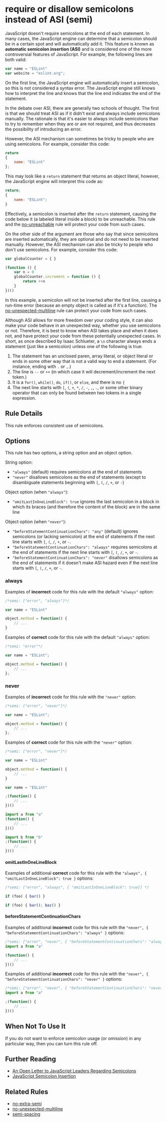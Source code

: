# require or disallow semicolons instead of ASI (semi)

JavaScript doesn't require semicolons at the end of each statement. In many cases, the JavaScript engine can determine that a semicolon should be in a certain spot and will automatically add it. This feature is known as **automatic semicolon insertion (ASI)** and is considered one of the more controversial features of JavaScript. For example, the following lines are both valid:

```js
var name = "ESLint"
var website = "eslint.org";
```

On the first line, the JavaScript engine will automatically insert a semicolon, so this is not considered a syntax error. The JavaScript engine still knows how to interpret the line and knows that the line end indicates the end of the statement.

In the debate over ASI, there are generally two schools of thought. The first is that we should treat ASI as if it didn't exist and always include semicolons manually. The rationale is that it's easier to always include semicolons than to try to remember when they are or are not required, and thus decreases the possibility of introducing an error.

However, the ASI mechanism can sometimes be tricky to people who are using semicolons. For example, consider this code:

```js
return
{
    name: "ESLint"
};
```

This may look like a `return` statement that returns an object literal, however, the JavaScript engine will interpret this code as:

```js
return;
{
    name: "ESLint";
}
```

Effectively, a semicolon is inserted after the `return` statement, causing the code below it (a labeled literal inside a block) to be unreachable. This rule and the [no-unreachable](no-unreachable.md) rule will protect your code from such cases.

On the other side of the argument are those who say that since semicolons are inserted automatically, they are optional and do not need to be inserted manually. However, the ASI mechanism can also be tricky to people who don't use semicolons. For example, consider this code:

```js
var globalCounter = { }

(function () {
    var n = 0
    globalCounter.increment = function () {
        return ++n
    }
})()
```

In this example, a semicolon will not be inserted after the first line, causing a run-time error (because an empty object is called as if it's a function). The [no-unexpected-multiline](no-unexpected-multiline.md) rule can protect your code from such cases.

Although ASI allows for more freedom over your coding style, it can also make your code behave in an unexpected way, whether you use semicolons or not. Therefore, it is best to know when ASI takes place and when it does not, and have protect your code from these potentially unexpected cases. In short, as once described by Isaac Schlueter, a `\n` character always ends a statement (just like a semicolon) unless one of the following is true:

1. The statement has an unclosed paren, array literal, or object literal or ends in some other way that is not a valid way to end a statement. (For instance, ending with `.` or `,`.)
1. The line is `--` or `++` (in which case it will decrement/increment the next token.)
1. It is a `for()`, `while()`, `do`, `if()`, or `else`, and there is no `{`
1. The next line starts with `[`, `(`, `+`, `*`, `/`, `-`, `,`, `.`, or some other binary operator that can only be found between two tokens in a single expression.

## Rule Details

This rule enforces consistent use of semicolons.

## Options

This rule has two options, a string option and an object option.

String option:

* `"always"` (default) requires semicolons at the end of statements
* `"never"` disallows semicolons as the end of statements (except to disambiguate statements beginning with `[`, `(`, `/`, `+`, or `-`)

Object option (when `"always"`):

* `"omitLastInOneLineBlock": true` ignores the last semicolon in a block in which its braces (and therefore the content of the block) are in the same line

Object option (when `"never"`):

* `"beforeStatementContinuationChars": "any"` (default) ignores semicolons (or lacking semicolon) at the end of statements if the next line starts with `[`, `(`, `/`, `+`, or `-`.
* `"beforeStatementContinuationChars": "always"` requires semicolons at the end of statements if the next line starts with `[`, `(`, `/`, `+`, or `-`.
* `"beforeStatementContinuationChars": "never"` disallows semicolons as the end of statements if it doesn't make ASI hazard even if the next line starts with `[`, `(`, `/`, `+`, or `-`.

### always

Examples of **incorrect** code for this rule with the default `"always"` option:

```js
/*semi: ["error", "always"]*/

var name = "ESLint"

object.method = function() {
    // ...
}
```

Examples of **correct** code for this rule with the default `"always"` option:

```js
/*semi: "error"*/

var name = "ESLint";

object.method = function() {
    // ...
};
```

### never

Examples of **incorrect** code for this rule with the `"never"` option:

```js
/*semi: ["error", "never"]*/

var name = "ESLint";

object.method = function() {
    // ...
};
```

Examples of **correct** code for this rule with the `"never"` option:

```js
/*semi: ["error", "never"]*/

var name = "ESLint"

object.method = function() {
    // ...
}

var name = "ESLint"

;(function() {
    // ...
})()

import a from "a"
(function() {
    // ...
})()

import b from "b"
;(function() {
    // ...
})()
```

#### omitLastInOneLineBlock

Examples of additional **correct** code for this rule with the `"always", { "omitLastInOneLineBlock": true }` options:

```js
/*semi: ["error", "always", { "omitLastInOneLineBlock": true}] */

if (foo) { bar() }

if (foo) { bar(); baz() }
```

#### beforeStatementContinuationChars

Examples of additional **incorrect** code for this rule with the `"never", { "beforeStatementContinuationChars": "always" }` options:

```js
/*semi: ["error", "never", { "beforeStatementContinuationChars": "always"}] */
import a from "a"

(function() {
    // ...
})()
```

Examples of additional **incorrect** code for this rule with the `"never", { "beforeStatementContinuationChars": "never" }` options:

```js
/*semi: ["error", "never", { "beforeStatementContinuationChars": "never"}] */
import a from "a"

;(function() {
    // ...
})()
```

## When Not To Use It

If you do not want to enforce semicolon usage (or omission) in any particular way, then you can turn this rule off.

## Further Reading

* [An Open Letter to JavaScript Leaders Regarding Semicolons](http://blog.izs.me/post/2353458699/an-open-letter-to-javascript-leaders-regarding)
* [JavaScript Semicolon Insertion](http://inimino.org/~inimino/blog/javascript_semicolons)

## Related Rules

* [no-extra-semi](no-extra-semi.md)
* [no-unexpected-multiline](no-unexpected-multiline.md)
* [semi-spacing](semi-spacing.md)
